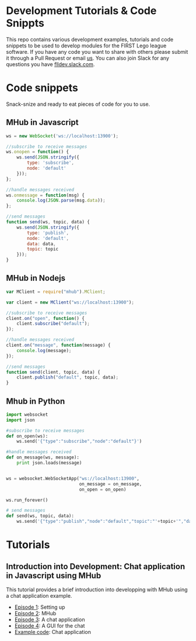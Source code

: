 # Development Tutorials & Code Snippts
This repo contains various development examples, tutorials and code snippets to be used to develop modules for the FIRST Lego league software. If you have any code you want to share with others please submit it through a Pull Request or email [us](mailto:info@fll-tools.com). You can also join Slack for any questions you have [flldev.slack.com](https://flldev.slack.com).

# Code snippets
Snack-snize and ready to eat pieces of code for you to use.

## MHub in Javascript

```JavaScript
ws = new WebSocket('ws://localhost:13900');

//subscribe to receive messages
ws.onopen = function() {
    ws.send(JSON.stringify({
        type: 'subscribe',
        node: 'default'
    }));
};

//handle messages received
ws.onmessage = function(msg) {
    console.log(JSON.parse(msg.data));
};

//send messages
function send(ws, topic, data) {
    ws.send(JSON.stringify({
        type: 'publish',
        node: 'default',
        data: data,
        topic: topic
    }));
}
```

## MHub in Nodejs

```JavaScript
var MClient = require("mhub").MClient;

var client = new MClient("ws://localhost:13900");

//subscribe to receive messages
client.on("open", function() {
    client.subscribe("default");
});

//handle messages received
client.on("message", function(message) {
    console.log(message);
});

//send messages
function send(client, topic, data) {
	client.publish("default", topic, data);
}
```

## Mhub in Python

```Python
import websocket
import json

#subscribe to receive messages
def on_open(ws):
    ws.send('{"type":"subscribe","node":"default"}')

#handle messages received
def on_message(ws, message):
    print json.loads(message)


ws = websocket.WebSocketApp("ws://localhost:13900",
                            on_message = on_message,
                            on_open = on_open)

ws.run_forever()

# send messages
def send(ws, topic, data):
    ws.send('{"type":"publish","node":"default","topic":"'+topic+'","data":'+json.dumps(data)+'}')
```

# Tutorials

## Introduction into Development: Chat application in Javascript using MHub
This tutorial provides a brief introduction into developping with MHub using a chat application example.  

- [Episode 1](https://www.youtube.com/watch?v=VfzPSmkNXWI&list=PLm7xyTqWtniElEuRqvtezmdHpEuAGWMj9&index=1): Setting up
- [Episode 2](https://www.youtube.com/watch?v=TRSJUfSS_LM&list=PLm7xyTqWtniElEuRqvtezmdHpEuAGWMj9&index=2): MHub
- [Episode 3](https://www.youtube.com/watch?v=OVQxqZ4bQIM&list=PLm7xyTqWtniElEuRqvtezmdHpEuAGWMj9&index=3): A chat application
- [Episode 4](https://www.youtube.com/watch?v=Yx1VF1vb6eA&index=4&list=PLm7xyTqWtniElEuRqvtezmdHpEuAGWMj9): A GUI for the chat
- [Example code](ep3-js-chat-app-w-mhub): Chat application
